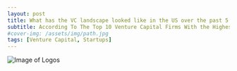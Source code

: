 ```yaml
---
layout: post
title: What has the VC landscape looked like in the US over the past 5 years? 
subtitle: According To The Top 10 Venture Capital Firms With the Highest Win Ratio 
#cover-img: /assets/img/path.jpg
tags: [Venture Capital, Startups]
---
```

![Image of Logos](https://ibb.co/qBMTpHQ)
